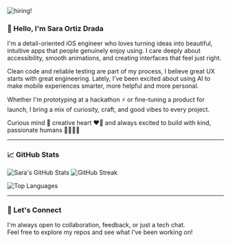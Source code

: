 <img src="https://github.com/saradrada/saradrada/assets/38886724/645d6ac1-b898-4cea-8d2b-0682016503c5" alt="hiring!"/>

### 👋 Hello, I'm Sara Ortiz Drada

I'm a detail-oriented iOS engineer who loves turning ideas into beautiful, intuitive apps that people genuinely enjoy using. I care deeply about accessibility, smooth animations, and creating interfaces that feel just right.

Clean code and reliable testing are part of my process, I believe great UX starts with great engineering. Lately, I’ve been excited about using AI to make mobile experiences smarter, more helpful and more personal.

Whether I'm prototyping at a hackathon ⚡ or fine-tuning a product for launch, I bring a mix of curiosity, craft, and good vibes to every project. 

Curious mind 💭
creative heart ❤️‍🔥
and always excited to build with kind, passionate humans 👩‍💻👨‍💻


---

### 📈 GitHub Stats

![Sara's GitHub Stats](https://github-readme-stats.vercel.app/api?username=saradrada&show_icons=true&theme=default&hide_rank=false&hide_title=false)
![GitHub Streak](https://streak-stats.demolab.com/?user=saradrada&theme=default)

![Top Languages](https://github-readme-stats.vercel.app/api/top-langs/?username=saradrada&layout=compact&theme=default&langs_count=8)

---

### 🤝 Let's Connect

I'm always open to collaboration, feedback, or just a tech chat.  
Feel free to explore my repos and see what I’ve been working on!
